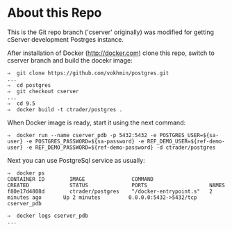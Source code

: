 # About this Repo

This is the Git repo branch ('cserver' originally) was modified for getting cServer development Postrges instance. 

After installation of Docker (http://docker.com) clone this repo, switch to cserver branch and build the docekr image:

    ⇒  git clone https://github.com/vokhmin/postgres.git
    ...
    ⇒  cd postgres
    ⇒  git checkout cserver
    ...
    ⇒  cd 9.5
    ⇒  docker build -t ctrader/postgres .

When Docker image is ready, start it using the next command:

    ⇒  docker run --name cserver_pdb -p 5432:5432 -e POSTGRES_USER=${sa-user} -e POSTGRES_PASSWORD=${sa-password} -e REF_DEMO_USER=${ref-demo-user} -e REF_DEMO_PASSWORD=${ref-demo-password} -d ctrader/postgres
    
Next you can use PostgreSql service as usually:

    ⇒  docker ps
    CONTAINER ID        IMAGE               COMMAND                  CREATED             STATUS              PORTS                    NAMES
    f80e17d4808d        ctrader/postgres    "/docker-entrypoint.s"   2 minutes ago       Up 2 minutes         0.0.0.0:5432->5432/tcp   cserver_pdb
    
    ⇒  docker logs cserver_pdb
    ...
    
